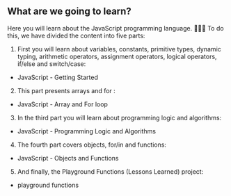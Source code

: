 ## What are we going to learn?

Here you will learn about the JavaScript programming language. 🚀🚀🚀
To do this, we have divided the content into five parts:

1. First you will learn about variables, constants, primitive types, dynamic typing, arithmetic operators, assignment operators, logical operators, if/else and switch/case:
* JavaScript - Getting Started

2. This part presents arrays and for :
* JavaScript - Array and For loop

3. In the third part you will learn about programming logic and algorithms:
* JavaScript - Programming Logic and Algorithms

4. The fourth part covers objects, for/in and functions:
* JavaScript - Objects and Functions

5. And finally, the Playground Functions (Lessons Learned) project:
* playground functions
